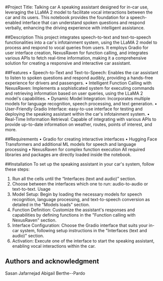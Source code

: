 #Project Title: Talking car
A speaking assistant designed for in-car use, leveraging the LLaMA 2 model to facilitate vocal interactions between the car and its users. This notebook provides the foundation for a speech-enabled interface that can understand spoken questions and respond verbally, enhancing the driving experience with intelligent assistance.

##Description
This project integrates speech-to-text and text-to-speech functionalities into a car's infotainment system, using the LLaMA 2 model to process and respond to vocal queries from users. It employs Gradio for user interface creation, NexusRaven for function calling, and integrates various APIs to fetch real-time information, making it a comprehensive solution for creating a responsive and interactive car assistant.

##Features
•	Speech-to-Text and Text-to-Speech: Enables the car assistant to listen to spoken questions and respond audibly, providing a hands-free experience for drivers and passengers.
•	Intelligent Function Calling with NexusRaven: Implements a sophisticated system for executing commands and retrieving information based on user queries, using the LLaMA 2 model's capabilities.
•	Dynamic Model Integration: Incorporates multiple models for language recognition, speech processing, and text generation.
•	User-Friendly Gradio Interface: easy-to-use interface for testing and deploying the speaking assistant within the car's infotainment system.
•	Real-Time Information Retrieval: Capable of integrating with various APIs to provide up-to-date information on weather, routes, points of interest, and more.

##Requirements
•	Gradio for creating interactive interfaces
•	Hugging Face Transformers and additional ML models for speech and language processing
•	NexusRaven for complex function execution
All required libraries and packages are directly loaded inside the notebook.

##Installation
To set up the speaking assistant in your car's system, follow these steps:
1.	Run all the cells until the “Interfaces (text and audio)” section.
2.	Choose between the interfaces which one to run: audio-to-audio or text-to-text.
Usage
1.	Model Setup: Begin by loading the necessary models for speech recognition, language processing, and text-to-speech conversion as detailed in the "Models loads" section.
2.	Function Definition: Customize the assistant's responses and capabilities by defining functions in the "Function calling with NexusRaven" section.
3.	Interface Configuration: Choose the Gradio interface that suits your in-car system, following setup instructions in the "Interfaces (text and audio)" section.
4.	Activation: Execute one of the interface to start the speaking assistant, enabling vocal interactions within the car.

## Authors and acknowledgment
Sasan Jafarnejad
Abigail Berthe--Pardo


